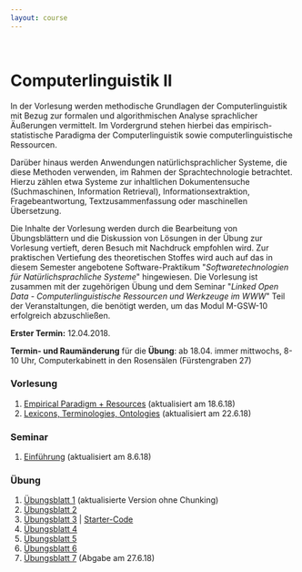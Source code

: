 ```yaml
---
layout: course
---
```


<br>

# Computerlinguistik II

In der Vorlesung werden methodische Grundlagen der Computerlinguistik mit Bezug zur formalen und algorithmischen Analyse sprachlicher Äußerungen vermittelt. Im Vordergrund stehen hierbei das empirisch-statistische Paradigma der Computerlinguistik sowie computerlinguistische Ressourcen.

Darüber hinaus werden Anwendungen natürlichsprachlicher Systeme, die diese Methoden verwenden, im Rahmen der Sprachtechnologie betrachtet. Hierzu zählen etwa Systeme zur inhaltlichen Dokumentensuche (Suchmaschinen, Information Retrieval), Informationsextraktion, Fragebeantwortung, Textzusammenfassung oder maschinellen Übersetzung.

Die Inhalte der Vorlesung werden durch die Bearbeitung von Übungsblättern und die Diskussion von Lösungen in der Übung zur Vorlesung vertieft, deren Besuch mit Nachdruck empfohlen wird. Zur praktischen Vertiefung des theoretischen Stoffes wird auch auf das in diesem Semester angebotene Software-Praktikum "*Softwaretechnologien für Natürlichsprachliche Systeme*" hingewiesen. Die Vorlesung ist zusammen mit der zugehörigen Übung und dem Seminar "*Linked Open Data - Computerlinguistische Ressourcen und Werkzeuge im WWW*" Teil der Veranstaltungen, die benötigt werden, um das Modul M-GSW-10 erfolgreich abzuschließen.

**Erster Termin:** 12.04.2018.

**Termin- und Raumänderung** für die **Übung**: ab 18.04. immer mittwochs, 8-10 Uhr, Computerkabinett in den Rosensälen (Fürstengraben 27)

### Vorlesung
1. [Empirical Paradigm + Resources](/coling_multimedia/CL-II-10.Empirical_Paradigm+Resources-sh.pdf) (aktualisiert am 18.6.18)
2. [Lexicons, Terminologies, Ontologies](/coling_multimedia/CL-II-11.Resources-Lexicons-sh.pdf) (aktualisiert am 22.6.18)

### Seminar
1. [Einführung](/coling_multimedia/LinkedOpenData+%28M_GSW_10%29_sh.pdf) (aktualisiert am 8.6.18)

### Übung
1. [Übungsblatt 1](/coling_multimedia/blatt01_cl2-p-1500.pdf) (aktualisierte Version ohne Chunking)
2. [Übungsblatt 2](/coling_multimedia/blatt02_cl2-p-1499.pdf)
3. [Übungsblatt 3](/coling_multimedia/blatt03_cl2-p-1506.pdf) |
[Starter-Code](/coling_multimedia/uebung_3.py)
4. [Übungsblatt 4](/coling_multimedia/blatt04_cl2-p-1510.pdf)
5. [Übungsblatt 5](/coling_multimedia/blatt05_cl2-p-1512.pdf)
6. [Übungsblatt 6](/coling_multimedia/blatt06_cl2-p-1517.pdf) 
7. [Übungsblatt 7](/coling_multimedia/blatt07_cl2.pdf) (Abgabe am 27.6.18)
